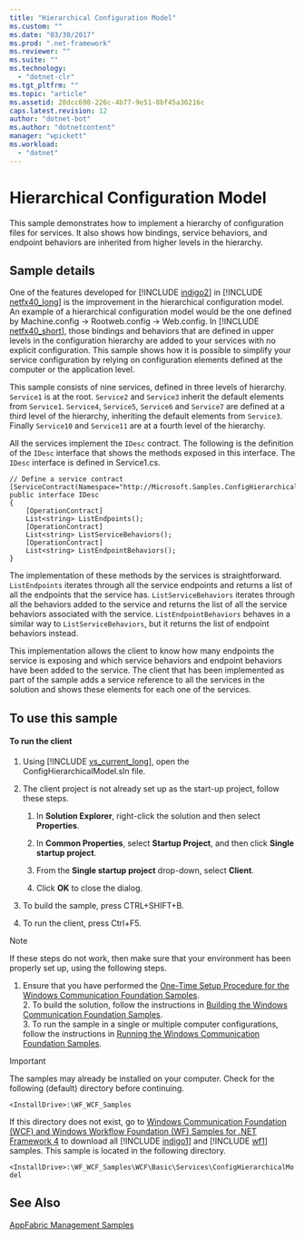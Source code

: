 ```yaml
---
title: "Hierarchical Configuration Model"
ms.custom: ""
ms.date: "03/30/2017"
ms.prod: ".net-framework"
ms.reviewer: ""
ms.suite: ""
ms.technology: 
  - "dotnet-clr"
ms.tgt_pltfrm: ""
ms.topic: "article"
ms.assetid: 28dcc698-226c-4b77-9e51-8bf45a36216c
caps.latest.revision: 12
author: "dotnet-bot"
ms.author: "dotnetcontent"
manager: "wpickett"
ms.workload: 
  - "dotnet"
---
```

# Hierarchical Configuration Model
This sample demonstrates how to implement a hierarchy of configuration files for services. It also shows how bindings, service behaviors, and endpoint behaviors are inherited from higher levels in the hierarchy.  
  
## Sample details  
 One of the features developed for [!INCLUDE [indigo2](../../../../includes/indigo2-md.md)] in [!INCLUDE [netfx40_long](../../../../includes/netfx40-long-md.md)] is the improvement in the hierarchical configuration model. An example of a hierarchical configuration model would be the one defined by Machine.config -> Rootweb.config -> Web.config. In [!INCLUDE [netfx40_short](../../../../includes/netfx40-short-md.md)], those bindings and behaviors that are defined in upper levels in the configuration hierarchy are added to your services with no explicit configuration. This sample shows how it is possible to simplify your service configuration by relying on configuration elements defined at the computer or the application level.  
  
 This sample consists of nine services, defined in three levels of hierarchy. `Service1` is at the root. `Service2` and `Service3` inherit the default elements from `Service1`. `Service4`, `Service5`, `Service6` and `Service7` are defined at a third level of the hierarchy, inheriting the default elements from `Service3`. Finally `Service10` and `Service11` are at a fourth level of the hierarchy.  
  
 All the services implement the `IDesc` contract. The following is the definition of the `IDesc` interface that shows the methods exposed in this interface. The `IDesc` interface is defined in Service1.cs.  
  
```  
// Define a service contract  
[ServiceContract(Namespace="http://Microsoft.Samples.ConfigHierarchicalModel")]  
public interface IDesc  
{  
    [OperationContract]  
    List<string> ListEndpoints();  
    [OperationContract]  
    List<string> ListServiceBehaviors();  
    [OperationContract]  
    List<string> ListEndpointBehaviors();  
}  
```  
  
 The implementation of these methods by the services is straightforward. `ListEndpoints` iterates through all the service endpoints and returns a list of all the endpoints that the service has. `ListServiceBehaviors` iterates through all the behaviors added to the service and returns the list of all the service behaviors associated with the service. `ListEndpointBehaviors` behaves in a similar way to `ListServiceBehaviors`, but it returns the list of endpoint behaviors instead.  
  
 This implementation allows the client to know how many endpoints the service is exposing and which service behaviors and endpoint behaviors have been added to the service. The client that has been implemented as part of the sample adds a service reference to all the services in the solution and shows these elements for each one of the services.  
  
## To use this sample  
  
#### To run the client  
  
1. Using [!INCLUDE [vs_current_long](../../../../includes/vs-current-long-md.md)], open the ConfigHierarchicalModel.sln file.  
  
2. The client project is not already set up as the start-up project, follow these steps.  
  
   1.  In **Solution Explorer**, right-click the solution and then select **Properties**.  
  
   2.  In **Common Properties**, select **Startup Project**, and then click **Single startup project**.  
  
   3.  From the **Single startup project** drop-down, select **Client**.  
  
   4.  Click **OK** to close the dialog.  
  
3. To build the sample, press CTRL+SHIFT+B.  
  
4. To run the client, press Ctrl+F5.  
  
> [!NOTE]
>  If these steps do not work, then make sure that your environment has been properly set up, using the following steps.  
> 
> 1. Ensure that you have performed the [One-Time Setup Procedure for the Windows Communication Foundation Samples](../../../../docs/framework/wcf/samples/one-time-setup-procedure-for-the-wcf-samples.md).  
>    2.  To build the solution, follow the instructions in [Building the Windows Communication Foundation Samples](../../../../docs/framework/wcf/samples/building-the-samples.md).  
>    3.  To run the sample in a single or multiple computer configurations, follow the instructions in [Running the Windows Communication Foundation Samples](../../../../docs/framework/wcf/samples/running-the-samples.md).  
  
> [!IMPORTANT]
>  The samples may already be installed on your computer. Check for the following (default) directory before continuing.  
> 
>  `<InstallDrive>:\WF_WCF_Samples`  
> 
>  If this directory does not exist, go to [Windows Communication Foundation (WCF) and Windows Workflow Foundation (WF) Samples for .NET Framework 4](http://go.microsoft.com/fwlink/?LinkId=150780) to download all [!INCLUDE [indigo1](../../../../includes/indigo1-md.md)] and [!INCLUDE [wf1](../../../../includes/wf1-md.md)] samples. This sample is located in the following directory.  
> 
>  `<InstallDrive>:\WF_WCF_Samples\WCF\Basic\Services\ConfigHierarchicalModel`  
  
## See Also  
 [AppFabric Management Samples](http://go.microsoft.com/fwlink/?LinkId=193960)
